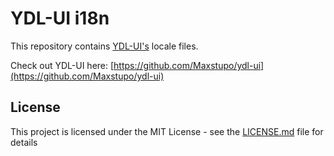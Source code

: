 # YDL-UI i18n
This repository contains [YDL-UI's](https://github.com/Maxstupo/ydl-ui) locale files.

Check out YDL-UI here: [https://github.com/Maxstupo/ydl-ui](https://github.com/Maxstupo/ydl-ui)

## License

This project is licensed under the MIT License - see the [LICENSE.md](LICENSE.md) file for details